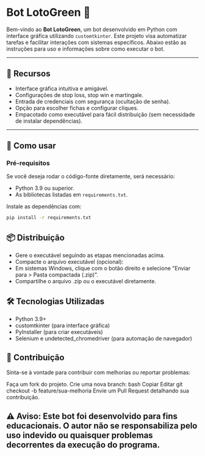# Bot LotoGreen 🎰

Bem-vindo ao **Bot LotoGreen**, um bot desenvolvido em Python com interface gráfica utilizando `customtkinter`. Este projeto visa automatizar tarefas e facilitar interações com sistemas específicos. Abaixo estão as instruções para uso e informações sobre como executar o bot.

---

## 🎯 **Recursos**
- Interface gráfica intuitiva e amigável.
- Configurações de stop loss, stop win e martingale.
- Entrada de credenciais com segurança (ocultação de senha).
- Opção para escolher fichas e configurar cliques.
- Empacotado como executável para fácil distribuição (sem necessidade de instalar dependências).

---

## 🚀 **Como usar**

### **Pré-requisitos**
Se você deseja rodar o código-fonte diretamente, será necessário:
- Python 3.9 ou superior.
- As bibliotecas listadas em `requirements.txt`.

Instale as dependências com:
```bash
pip install -r requirements.txt
```

## 📦 Distribuição
- Gere o executável seguindo as etapas mencionadas acima.
- Compacte o arquivo executável (opcional):
- Em sistemas Windows, clique com o botão direito e selecione "Enviar para > Pasta compactada (.zip)".
- Compartilhe o arquivo .zip ou o executável diretamente.

## 🛠 Tecnologias Utilizadas
- Python 3.9+
- customtkinter (para interface gráfica)
- PyInstaller (para criar executáveis)
- Selenium e undetected_chromedriver (para automação de navegador)

## 🐛 Contribuição
Sinta-se à vontade para contribuir com melhorias ou reportar problemas:

Faça um fork do projeto.
Crie uma nova branch:
bash
Copiar
Editar
git checkout -b feature/sua-melhoria
Envie um Pull Request detalhando sua contribuição.

## ⚠️ Aviso: Este bot foi desenvolvido para fins educacionais. O autor não se responsabiliza pelo uso indevido ou quaisquer problemas decorrentes da execução do programa.
